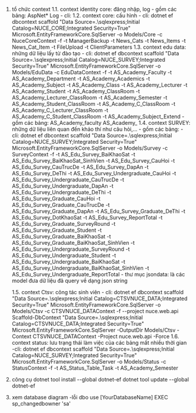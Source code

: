 ﻿1. tổ chức context
	1.1. context identity core: đăng nhập, log
		- gồm các bảng:
			AspNet*
			Log
		- cli:
	1.2. context core: cấu hình
		- cli:
			dotnet ef dbcontext scaffold "Data Source=.\sqlexpress;Initial Catalog=NUCE_CORE;Integrated Security=True" Microsoft.EntityFrameworkCore.SqlServer -o Models/Core -c NuceCoreContext -f -t ManagerBackup -t News_Cats -t News_Items -t News_Cat_Item -t FileUpload -t ClientParameters
	1.3. context edu data: những dữ liệu lấy từ đào tạo
		- cli: 
			dotnet ef dbcontext scaffold "Data Source=.\sqlexpress;Initial Catalog=NUCE_SURVEY;Integrated Security=True" Microsoft.EntityFrameworkCore.SqlServer -o Models/EduData -c EduDataContext -f -t AS_Academy_Faculty -t AS_Academy_Department -t AS_Academy_Academics -t AS_Academy_Subject -t AS_Academy_Class -t AS_Academy_Lecturer -t AS_Academy_Student -t AS_Academy_ClassRoom -t AS_Academy_Lecturer_ClassRoom -t AS_Academy_Semester -t AS_Academy_Student_ClassRoom -t AS_Academy_C_ClassRoom -t AS_Academy_C_Lecturer_ClassRoom -t AS_Academy_C_Student_ClassRoom -t AS_Academy_Subject_Extend
		- gồm các bảng:
			AS_Academy_faculty
			AS_Academy_
	1.4. context SURVEY: những dữ liệu liên quan đến khảo thí như câu hỏi,...
		- gồm các bảng:
		- cli:
			dotnet ef dbcontext scaffold "Data Source=.\sqlexpress;Initial Catalog=NUCE_SURVEY;Integrated Security=True" Microsoft.EntityFrameworkCore.SqlServer -o Models/Survey -c SurveyContext -f -t AS_Edu_Survey_BaiKhaoSat -t AS_Edu_Survey_BaiKhaoSat_SinhVien -t AS_Edu_Survey_CauHoi -t AS_Edu_Survey_CauTrucDe -t AS_Edu_Survey_DapAn -t AS_Edu_Survey_DeThi -t AS_Edu_Survey_Undergraduate_CauHoi -t AS_Edu_Survey_Undergraduate_CauTrucDe -t AS_Edu_Survey_Undergraduate_DapAn -t AS_Edu_Survey_Undergraduate_DeThi -t AS_Edu_Survey_Graduate_CauHoi -t AS_Edu_Survey_Graduate_CauTrucDe -t AS_Edu_Survey_Graduate_DapAn -t AS_Edu_Survey_Graduate_DeThi -t AS_Edu_Survey_DotKhaoSat -t AS_Edu_Survey_ReportTotal -t AS_Edu_Survey_Graduate_SurveyRound -t AS_Edu_Survey_Graduate_Student -t AS_Edu_Survey_Graduate_BaiKhaoSat -t AS_Edu_Survey_Graduate_BaiKhaoSat_SinhVien -t AS_Edu_Survey_Undergraduate_SurveyRound -t AS_Edu_Survey_Undergraduate_Student -t AS_Edu_Survey_Undergraduate_BaiKhaoSat -t AS_Edu_Survey_Undergraduate_BaiKhaoSat_SinhVien -t AS_Edu_Survey_Undergraduate_ReportTotal
		- thư mục jsondata: là các model đưa dữ liệu đã query về dạng json string
			
	1.5. context Ctsv: công tác sinh viên
		- cli:
			dotnet ef dbcontext scaffold "Data Source=.\sqlexpress;Initial Catalog=CTSVNUCE_DATA;Integrated Security=True" Microsoft.EntityFrameworkCore.SqlServer -o Models/Ctsv -c CTSVNUCE_DATAContext -f --project nuce.web.api
			Scaffold-DbContext "Data Source=.\sqlexpress;Initial Catalog=CTSVNUCE_DATA;Integrated Security=True" Microsoft.EntityFrameworkCore.SqlServer -OutputDir Models/Ctsv -Context CTSVNUCE_DATAContext -Project nuce.web.api -Force
	1.6. context status: lưu trạng thái làm việc của các bảng mất nhiều thời gian
		-cli:
			dotnet ef dbcontext scaffold "Data Source=.\sqlexpress;Initial Catalog=NUCE_SURVEY;Integrated Security=True" Microsoft.EntityFrameworkCore.SqlServer -o Models/Status -c StatusContext -f -t AS_Status_Table_Task -t AS_Academy_Semester

2. công cụ
	dotnet tool install --global dotnet-ef
	dotnet tool update --global dotnet-ef

3. xem database diagram
	-lỗi dbo
		use [YourDatabaseName] EXEC sp_changedbowner 'sa'